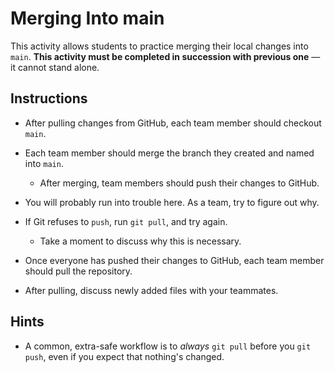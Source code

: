 # Merging Into main

This activity allows students to practice merging their local changes into `main`. **This activity must be completed in succession with previous one** — it cannot stand alone.

## Instructions

* After pulling changes from GitHub, each team member should checkout `main`.

* Each team member should merge the branch they created and named into `main`.

  * After merging, team members should push their changes to GitHub.

* You will probably run into trouble here. As a team, try to figure out why.

* If Git refuses to `push`, run `git pull`, and try again.

  * Take a moment to discuss why this is necessary.

* Once everyone has pushed their changes to GitHub, each team member should pull the repository.

* After pulling, discuss newly added files with your teammates.

## Hints

* A common, extra-safe workflow is to _always_ `git pull` before you `git push`, even if you expect that nothing's changed.
